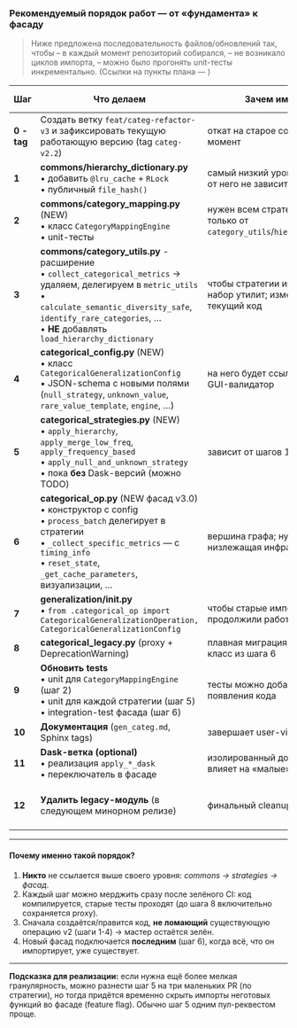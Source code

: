 ### Рекомендуемый порядок работ — **от «фундамента» к фасаду**

> Ниже предложена последовательность файлов/обновлений так, чтобы
> – в каждый момент репозиторий собирался,
> – не возникало циклов импорта,
> – можно было прогонять unit-тесты инкрементально.
> (Ссылки на пункты плана — )

| Шаг         | Что делаем                                                                                                                                                                                                                                            | Зачем именно так                                                                 | Мини-зависимости                      |
| ----------- | ----------------------------------------------------------------------------------------------------------------------------------------------------------------------------------------------------------------------------------------------------- | -------------------------------------------------------------------------------- | ------------------------------------- |
| **0 - tag** | Создать ветку `feat/categ-refactor-v3` и зафиксировать текущую работающую версию (tag `categ-v2.2`)                                                                                                                                                   | откат на старое состояние в любой момент                                         | —                                     |
| **1**       | **commons/hierarchy\_dictionary.py**<br>  • добавить `@lru_cache` + `RLock`<br>  • публичный `file_hash()`                                                                                                                                            | самый низкий уровень; никто ещё от него не зависит                               | —                                     |
| **2**       | **commons/category\_mapping.py** (NEW)<br>  • класс `CategoryMappingEngine`<br>  • unit-тесты                                                                                                                                                         | нужен всем стратегиям; зависит только от `category_utils`/`hierarchy_dictionary` | шаг 1, существующий `category_utils`  |
| **3**       | **commons/category\_utils.py** - расширение<br>  • `collect_categorical_metrics` → удаляем, делегируем в `metric_utils`<br>  • `calculate_semantic_diversity_safe`, `identify_rare_categories`, …<br>  • **НЕ** добавлять `load_hierarchy_dictionary` | чтобы стратегии имели полный набор утилит; изменение не ломает текущий код       | шаг 1                                 |
| **4**       | **categorical\_config.py** (NEW)<br>  • класс `CategoricalGeneralizationConfig`<br>  • JSON-schema c новыми полями (`null_strategy`, `unknown_value`, `rare_value_template`, `engine`, …)                                                             | на него будет ссылаться фасад и GUI-валидатор                                    | шаг 3                                 |
| **5**       | **categorical\_strategies.py** (NEW)<br>  • `apply_hierarchy`, `apply_merge_low_freq`, `apply_frequency_based`<br>  • `apply_null_and_unknown_strategy`<br>  • пока **без** Dask-версий (можно TODO)                                                  | зависит от шагов 1–3                                                             | шаг 2 + 3                             |
| **6**       | **categorical\_op.py** (NEW фасад v3.0)<br>  • конструктор с config<br>  • `process_batch` делегирует в стратегии<br>  • `_collect_specific_metrics` — с `timing_info`<br>  • `reset_state`, `_get_cache_parameters`, визуализации, …                 | вершина графа; нужна вся низлежащая инфраструктура                               | шаг 4 + 5                             |
| **7**       | **generalization/**init**.py**<br>  • `from .categorical_op import CategoricalGeneralizationOperation, CategoricalGeneralizationConfig`                                                                                                               | чтобы старые импорты продолжили работать                                         | шаг 6                                 |
| **8**       | **categorical\_legacy.py** (proxy + DeprecationWarning)                                                                                                                                                                                               | плавная миграция; импортирует класс из шага 6                                    | шаг 6                                 |
| **9**       | **Обновить tests**<br>  • unit для `CategoryMappingEngine` (шаг 2)<br>  • unit для каждой стратегии (шаг 5)<br>  • integration-test фасада (шаг 6)                                                                                                    | тесты можно добавлять по мере появления кода                                     | предыдущие шаги                       |
| **10**      | **Документация** (`gen_categ.md`, Sphinx tags)                                                                                                                                                                                                        | завершает user-visible изменение                                                 | шаг 6                                 |
| **11**      | **Dask-ветка (optional)**<br>  • реализация `apply_*_dask`<br>  • переключатель в фасаде                                                                                                                                                              | изолированный доп-коммит; не влияет на «малые» наборы                            | зависит от шагов 5–6                  |
| **12**      | **Удалить legacy-модуль** (в следующем минорном релизе)                                                                                                                                                                                               | финальный cleanup                                                                | зависит от успешного развёртывания v3 |

---

#### Почему именно такой порядок?

1. **Никто** не ссылается выше своего уровня: *commons → strategies → фасад*.
2. Каждый шаг можно мерджить сразу после зелёного CI: код компилируется, старые тесты проходят (до шага 8 включительно сохраняется proxy).
3. Сначала создаётся/правится код, **не ломающий** существующую операцию v2 (шаги 1-4) → мастер остаётся зелён.
4. Новый фасад подключается **последним** (шаг 6), когда всё, что он импортирует, уже существует.

---

**Подсказка для реализации:**
если нужна ещё более мелкая гранулярность, можно разнести шаг 5 на три маленьких PR (по стратегии), но тогда придётся временно скрыть импорты неготовых функций во фасаде (feature flag). Обычно шаг 5 одним пул-реквестом проще.
